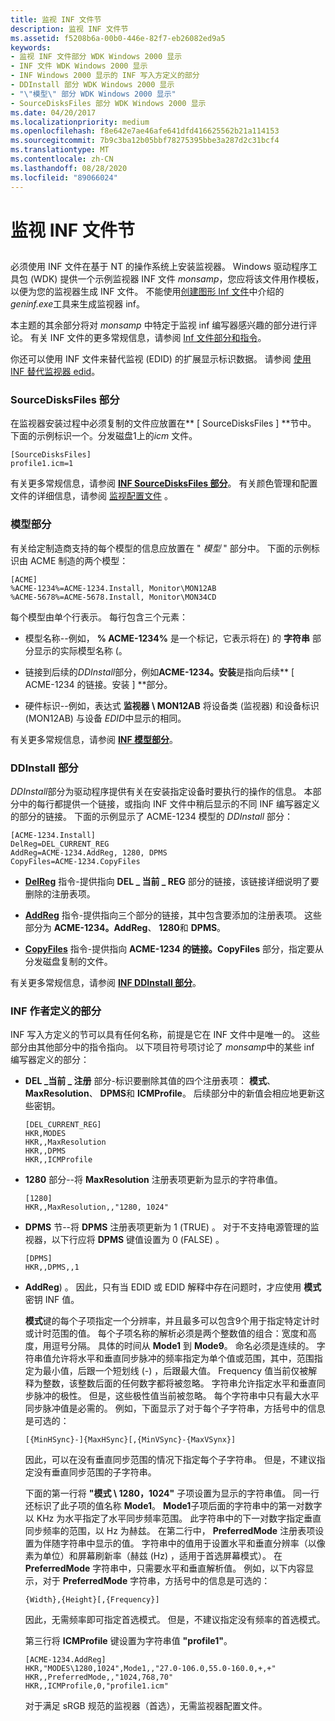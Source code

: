 ```yaml
---
title: 监视 INF 文件节
description: 监视 INF 文件节
ms.assetid: f5208b6a-00b0-446e-82f7-eb26082ed9a5
keywords:
- 监视 INF 文件部分 WDK Windows 2000 显示
- INF 文件 WDK Windows 2000 显示
- INF Windows 2000 显示的 INF 写入方定义的部分
- DDInstall 部分 WDK Windows 2000 显示
- "\"模型\" 部分 WDK Windows 2000 显示"
- SourceDisksFiles 部分 WDK Windows 2000 显示
ms.date: 04/20/2017
ms.localizationpriority: medium
ms.openlocfilehash: f8e642e7ae46afe641dfd416625562b21a114153
ms.sourcegitcommit: 7b9c3ba12b05bbf78275395bbe3a287d2c31bcf4
ms.translationtype: MT
ms.contentlocale: zh-CN
ms.lasthandoff: 08/28/2020
ms.locfileid: "89066024"
---
```

# <a name="monitor-inf-file-sections"></a>监视 INF 文件节


## <span id="ddk_monitor_inf_file_sections_gg"></span><span id="DDK_MONITOR_INF_FILE_SECTIONS_GG"></span>


必须使用 INF 文件在基于 NT 的操作系统上安装监视器。 Windows 驱动程序工具包 (WDK) 提供一个示例监视器 INF 文件 *monsamp*，您应将该文件用作模板，以便为您的监视器生成 INF 文件。 不能使用[创建图形 Inf 文件](creating-graphics-inf-files.md)中介绍的*geninf.exe*工具来生成监视器 inf。

本主题的其余部分将对 *monsamp* 中特定于监视 inf 编写器感兴趣的部分进行评论。 有关 INF 文件的更多常规信息，请参阅 [Inf 文件部分和指令](https://docs.microsoft.com/windows-hardware/drivers/install/inf-file-sections-and-directives)。

你还可以使用 INF 文件来替代监视 (EDID) 的扩展显示标识数据。 请参阅 [使用 INF 替代监视器 edid](overriding-monitor-edids.md)。

### <a name="span-idsourcedisksfiles_sectionspanspan-idsourcedisksfiles_sectionspanspan-idsourcedisksfiles_sectionspansourcedisksfiles-section"></a><span id="SourceDisksFiles_Section"></span><span id="sourcedisksfiles_section"></span><span id="SOURCEDISKSFILES_SECTION"></span>SourceDisksFiles 部分

在监视器安装过程中必须复制的文件应放置在** \[ SourceDisksFiles \] **节中。 下面的示例标识一个。分发磁盘1上的*icm* 文件。

```inf
[SourceDisksFiles]
profile1.icm=1
```

有关更多常规信息，请参阅 [**INF SourceDisksFiles 部分**](../install/inf-sourcedisksfiles-section.md)。 有关颜色管理和配置文件的详细信息，请参阅 [监视配置文件](monitor-profiles.md) 。

### <a name="span-idmodels_sectionspanspan-idmodels_sectionspanspan-idmodels_sectionspanmodels-section"></a><span id="Models_Section"></span><span id="models_section"></span><span id="MODELS_SECTION"></span>模型部分

有关给定制造商支持的每个模型的信息应放置在 " *模型* " 部分中。 下面的示例标识由 ACME 制造的两个模型：

```inf
[ACME]
%ACME-1234%=ACME-1234.Install, Monitor\MON12AB
%ACME-5678%=ACME-5678.Install, Monitor\MON34CD
```

每个模型由单个行表示。 每行包含三个元素：

-   模型名称--例如， **% ACME-1234%** 是一个标记，它表示将在) 的 **字符串** 部分显示的实际模型名称 (。

-   链接到后续的*DDInstall*部分，例如**ACME-1234。安装**是指向后续** \[ ACME-1234 的链接。安装 \] **部分。

-   硬件标识--例如，表达式 **监视器 \\ MON12AB** 将设备类 (监视器) 和设备标识 (MON12AB) 与设备 *EDID*中显示的相同。

有关更多常规信息，请参阅 [**INF 模型部分**](../install/inf-models-section.md)。

### <a name="span-idddinstall_sectionspanspan-idddinstall_sectionspanspan-idddinstall_sectionspanddinstall-section"></a><span id="DDInstall_Section"></span><span id="ddinstall_section"></span><span id="DDINSTALL_SECTION"></span>DDInstall 部分

*DDInstall*部分为驱动程序提供有关在安装指定设备时要执行的操作的信息。 本部分中的每行都提供一个链接，或指向 INF 文件中稍后显示的不同 INF 编写器定义的部分的链接。 下面的示例显示了 ACME-1234 模型的 *DDInstall* 部分：

```inf
[ACME-1234.Install]
DelReg=DEL_CURRENT_REG
AddReg=ACME-1234.AddReg, 1280, DPMS
CopyFiles=ACME-1234.CopyFiles
```

-   [**DelReg**](../install/inf-delreg-directive.md) 指令-提供指向 **DEL \_ 当前 \_ REG** 部分的链接，该链接详细说明了要删除的注册表项。

-   [**AddReg**](../install/inf-addreg-directive.md) 指令-提供指向三个部分的链接，其中包含要添加的注册表项。 这些部分为 **ACME-1234。AddReg**、 **1280**和 **DPMS**。

-   [**CopyFiles**](../install/inf-copyfiles-directive.md) 指令-提供指向 **ACME-1234 的链接。CopyFiles** 部分，指定要从分发磁盘复制的文件。

有关更多常规信息，请参阅 [**INF DDInstall 部分**](../install/inf-ddinstall-section.md)。

### <a name="span-idinf_writer-defined_sectionsspanspan-idinf_writer-defined_sectionsspanspan-idinf_writer-defined_sectionsspaninf-writer-defined-sections"></a><span id="INF_Writer-Defined_Sections"></span><span id="inf_writer-defined_sections"></span><span id="INF_WRITER-DEFINED_SECTIONS"></span>INF 作者定义的部分

INF 写入方定义的节可以具有任何名称，前提是它在 INF 文件中是唯一的。 这些部分由其他部分中的指令指向。 以下项目符号项讨论了 *monsamp*中的某些 inf 编写器定义的部分：

-   **DEL \_当前 \_ 注册** 部分-标识要删除其值的四个注册表项： **模式**、 **MaxResolution**、 **DPMS**和 **ICMProfile**。 后续部分中的新值会相应地更新这些密钥。

    ```inf
    [DEL_CURRENT_REG]
    HKR,MODES
    HKR,,MaxResolution
    HKR,,DPMS
    HKR,,ICMProfile
    ```

-   **1280** 部分--将 **MaxResolution** 注册表项更新为显示的字符串值。

    ```inf
    [1280]
    HKR,,MaxResolution,,"1280, 1024"
    ```

-   **DPMS** 节--将 **DPMS** 注册表项更新为 1 (TRUE) 。 对于不支持电源管理的监视器，以下行应将 **DPMS** 键值设置为 0 (FALSE) 。

    ```inf
    [DPMS]
    HKR,,DPMS,,1
    ```

-   **AddReg**) 。 因此，只有当 EDID 或 EDID 解释中存在问题时，才应使用 **模式** 密钥 INF 值。

    **模式**键的每个子项指定一个分辨率，并且最多可以包含9个用于指定特定计时或计时范围的值。 每个子项名称的解析必须是两个整数值的组合：宽度和高度，用逗号分隔。 具体的时间从 **Mode1** 到 **Mode9**。 命名必须是连续的。 字符串值允许将水平和垂直同步脉冲的频率指定为单个值或范围，其中，范围指定为最小值，后跟一个短划线 (-) ，后跟最大值。 Frequency 值当前仅被解释为整数，该整数后面的任何数字都将被忽略。 字符串允许指定水平和垂直同步脉冲的极性。 但是，这些极性值当前被忽略。 每个字符串中只有最大水平同步脉冲值是必需的。 例如，下面显示了对于每个子字符串，方括号中的信息是可选的：

    ```inf
    [{MinHSync}-]{MaxHSync}[,{MinVSync}-{MaxVSynx}] 
    ```

    因此，可以在没有垂直同步范围的情况下指定每个子字符串。 但是，不建议指定没有垂直同步范围的子字符串。

    下面的第一行将 **"模式 \\ 1280，1024"** 子项设置为显示的字符串值。 同一行还标识了此子项的值名称 **Mode1**。 **Mode1**子项后面的字符串中的第一对数字以 KHz 为水平指定了水平同步频率范围。 此字符串中的下一对数字指定垂直同步频率的范围，以 Hz 为赫兹。 在第二行中， **PreferredMode** 注册表项设置为伴随字符串中显示的值。 字符串中的值用于设置水平和垂直分辨率（以像素为单位）和屏幕刷新率（赫兹 (Hz) ，适用于首选屏幕模式）。 在 **PreferredMode** 字符串中，只需要水平和垂直解析值。 例如，以下内容显示，对于 **PreferredMode** 字符串，方括号中的信息是可选的：

    ```inf
    {Width},{Height}[,{Frequency}]
    ```

    因此，无需频率即可指定首选模式。 但是，不建议指定没有频率的首选模式。

    第三行将 **ICMProfile** 键设置为字符串值 **"profile1"**。

    ```inf
    [ACME-1234.AddReg]
    HKR,"MODES\1280,1024",Mode1,,"27.0-106.0,55.0-160.0,+,+"
    HKR,,PreferredMode,,"1024,768,70"
    HKR,,ICMProfile,0,"profile1.icm"
    ```

    对于满足 sRGB 规范的监视器（首选），无需监视器配置文件。